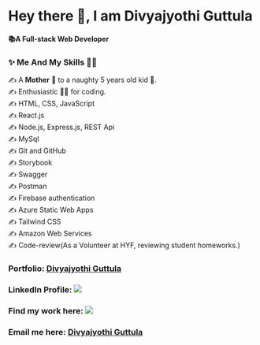 # Hey there 👋, I am Divyajyothi Guttula

<h4> 📚A Full-stack Web Developer</h4>


<h3>✨ Me And My Skills 🙋‍♀️</h3>

  <p>✍ A <strong>Mother</strong> 👩 to a naughty 5 years old kid 🧒.<br/>
  ✍ Enthusiastic 👩‍💻 for coding. <br/>
   ✍ HTML, CSS, JavaScript <br/>
    ✍ React.js </br>
   ✍ Node.js, Express.js, REST Api <br/>
    ✍ MySql<br/>
    ✍ Git and GitHub<br/>
    ✍ Storybook<br/>
    ✍ Swagger<br/>
    ✍ Postman<br/>
    ✍ Firebase authentication<br/>
    ✍ Azure Static Web Apps<br/>
    ✍ Tailwind CSS<br/>
    ✍ Amazon Web Services<br/>
    ✍ Code-review(As a Volunteer at HYF, reviewing student homeworks.)<br/>
  </p>
  
  <h3> Portfolio: <a href="https://divyajyothiguttula.netlify.app/"> Divyajyothi Guttula </a> </h3>
<h3> LinkedIn Profile: <a href="https://www.linkedin.com/in/divya-jyothi-guttula"> <img src="https://img.icons8.com/fluency/30/000000/linkedin.png"/> </a></h3>
<h3>Find my work here: <a href="https://github.com/Divyajg?tab=repositories"><img src="https://img.icons8.com/ios-glyphs/30/000000/github.png"/> <a/></h3>
  <h3>Email me here: <a href="mailto:divyajg@outlook.com">Divyajyothi Guttula</a></h3>
